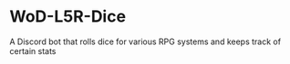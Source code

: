 # WoD-L5R-Dice
A Discord bot that rolls dice for various RPG systems and keeps track of certain stats
